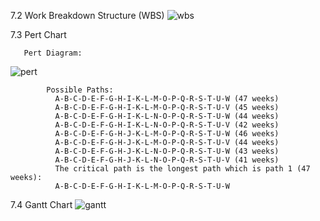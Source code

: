 7.2 Work Breakdown Structure (WBS)
![wbs](https://github.com/tkeqin/Seven-Teen_Project1_SAD_20232024/assets/150773849/fd300e68-9fdf-4a12-b294-520cd382b5e5)

7.3 Pert Chart


	   Pert Diagram:
![pert](https://github.com/tkeqin/Seven-Teen_Project1_SAD_20232024/assets/150773849/12a1ef01-31cb-4cba-8c1d-fa772e90d516)
            
            Possible Paths:
              A-B-C-D-E-F-G-H-I-K-L-M-O-P-Q-R-S-T-U-W (47 weeks)
              A-B-C-D-E-F-G-H-I-K-L-M-O-P-Q-R-S-T-U-V (45 weeks)
              A-B-C-D-E-F-G-H-I-K-L-N-O-P-Q-R-S-T-U-W (44 weeks)
              A-B-C-D-E-F-G-H-I-K-L-N-O-P-Q-R-S-T-U-V (42 weeks)
              A-B-C-D-E-F-G-H-J-K-L-M-O-P-Q-R-S-T-U-W (46 weeks)
              A-B-C-D-E-F-G-H-J-K-L-M-O-P-Q-R-S-T-U-V (44 weeks)
              A-B-C-D-E-F-G-H-J-K-L-N-O-P-Q-R-S-T-U-W (43 weeks)
              A-B-C-D-E-F-G-H-J-K-L-N-O-P-Q-R-S-T-U-V (41 weeks)
              The critical path is the longest path which is path 1 (47 weeks): 
              A-B-C-D-E-F-G-H-I-K-L-M-O-P-Q-R-S-T-U-W




  7.4 Gantt Chart
![gantt](https://github.com/tkeqin/Seven-Teen_Project1_SAD_20232024/assets/150773849/771e0c86-e0cc-410a-9c4a-7191c7c72992)
